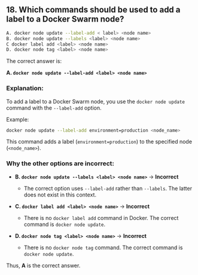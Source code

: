 ## 18. Which commands should be used to add a label to a Docker Swarm node?
```sh
A. docker node update --label-add < label> <node name>  
B. docker node update --labels <label> <node name>  
C docker label add <label> <node name>  
D. docker node tag <label> <node name>  
```

The correct answer is:  

**A. `docker node update --label-add <label> <node name>`**  

### Explanation:  
To add a label to a Docker Swarm node, you use the `docker node update` command with the `--label-add` option.

Example:  
```sh
docker node update --label-add environment=production <node_name>
```  
This command adds a label (`environment=production`) to the specified node (`<node_name>`).

### Why the other options are incorrect:  
- **B. `docker node update --labels <label> <node name>`** → **Incorrect**  
  - The correct option uses `--label-add` rather than `--labels`. The latter does not exist in this context.

- **C. `docker label add <label> <node name>`** → **Incorrect**  
  - There is no `docker label add` command in Docker. The correct command is `docker node update`.

- **D. `docker node tag <label> <node name>`** → **Incorrect**  
  - There is no `docker node tag` command. The correct command is `docker node update`.

Thus, **A** is the correct answer.
